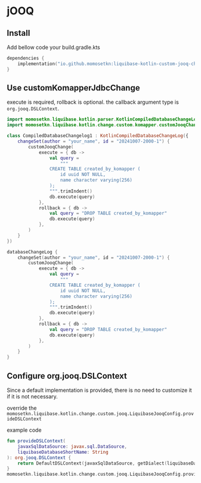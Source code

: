 # jOOQ


## Install

Add bellow code your build.gradle.kts

```kotlin
dependencies {
    implementation("io.github.momosetkn:liquibase-kotlin-custom-jooq-change:%liquibaseKotlinVersion%")
}
```

## Use customKomapperJdbcChange

execute is required, rollback is optional.
the callback argument type is `org.jooq.DSLContext`.

<tabs>
<tab title="Compiled Kotlin">

```kotlin
import momosetkn.liquibase.kotlin.parser.KotlinCompiledDatabaseChangeLog
import momosetkn.liquibase.kotlin.change.custom.komapper.customJooqChange

class CompiledDatabaseChangelog1 : KotlinCompiledDatabaseChangeLog({
    changeSet(author = "your_name", id = "20241007-2000-1") {
        customJooqChange(
            execute = { db ->
                val query =
                    """
                CREATE TABLE created_by_komapper (
                    id uuid NOT NULL,
                    name character varying(256)
                );
                """.trimIndent()
                db.execute(query)
            },
            rollback = { db ->
                val query = "DROP TABLE created_by_komapper"
                db.execute(query)
            },
        )
    }
})
```

</tab>
<tab title="Kotlin script">

```kotlin
databaseChangeLog {
    changeSet(author = "your_name", id = "20241007-2000-1") {
        customJooqChange(
            execute = { db ->
                val query =
                    """
                CREATE TABLE created_by_komapper (
                    id uuid NOT NULL,
                    name character varying(256)
                );
                """.trimIndent()
                db.execute(query)
            },
            rollback = { db ->
                val query = "DROP TABLE created_by_komapper"
                db.execute(query)
            },
        )
    }
}
```

</tab>
</tabs>

## Configure org.jooq.DSLContext

<note>
Since a default implementation is provided, there is no need to customize it if it is not necessary.
</note>

override the `momosetkn.liquibase.kotlin.change.custom.jooq.LiquibaseJooqConfig.provideDSLContext`

example code

```kotlin
fun provideDSLContext(
    javaxSqlDataSource: javax.sql.DataSource,
    liquibaseDatabaseShortName: String
): org.jooq.DSLContext {
    return DefaultDSLContext(javaxSqlDataSource, getDialect(liquibaseDatabaseShortName))
}
momosetkn.liquibase.kotlin.change.custom.jooq.LiquibaseJooqConfig.provideDSLContext = ::provideDSLContext
```
